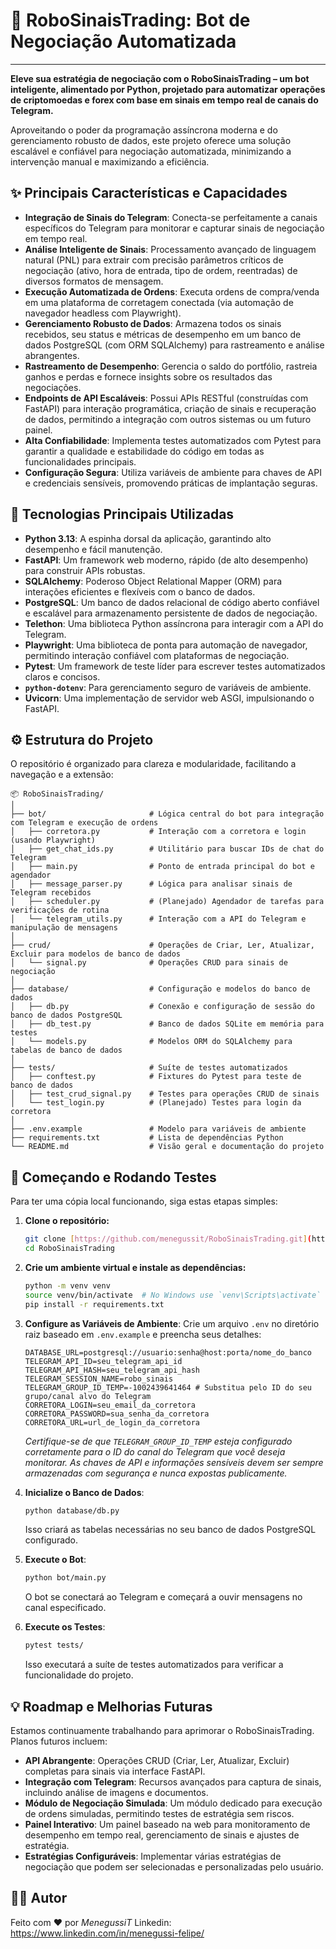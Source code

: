 # 🤖 RoboSinaisTrading: Bot de Negociação Automatizada

---

**Eleve sua estratégia de negociação com o RoboSinaisTrading – um bot inteligente, alimentado por Python, projetado para automatizar operações de criptomoedas e forex com base em sinais em tempo real de canais do Telegram.**

Aproveitando o poder da programação assíncrona moderna e do gerenciamento robusto de dados, este projeto oferece uma solução escalável e confiável para negociação automatizada, minimizando a intervenção manual e maximizando a eficiência.

## ✨ **Principais Características e Capacidades**

* **Integração de Sinais do Telegram**: Conecta-se perfeitamente a canais específicos do Telegram para monitorar e capturar sinais de negociação em tempo real.
* **Análise Inteligente de Sinais**: Processamento avançado de linguagem natural (PNL) para extrair com precisão parâmetros críticos de negociação (ativo, hora de entrada, tipo de ordem, reentradas) de diversos formatos de mensagem.
* **Execução Automatizada de Ordens**: Executa ordens de compra/venda em uma plataforma de corretagem conectada (via automação de navegador headless com Playwright).
* **Gerenciamento Robusto de Dados**: Armazena todos os sinais recebidos, seu status e métricas de desempenho em um banco de dados PostgreSQL (com ORM SQLAlchemy) para rastreamento e análise abrangentes.
* **Rastreamento de Desempenho**: Gerencia o saldo do portfólio, rastreia ganhos e perdas e fornece insights sobre os resultados das negociações.
* **Endpoints de API Escaláveis**: Possui APIs RESTful (construídas com FastAPI) para interação programática, criação de sinais e recuperação de dados, permitindo a integração com outros sistemas ou um futuro painel.
* **Alta Confiabilidade**: Implementa testes automatizados com Pytest para garantir a qualidade e estabilidade do código em todas as funcionalidades principais.
* **Configuração Segura**: Utiliza variáveis de ambiente para chaves de API e credenciais sensíveis, promovendo práticas de implantação seguras.

## 🚀 **Tecnologias Principais Utilizadas**

* **Python 3.13**: A espinha dorsal da aplicação, garantindo alto desempenho e fácil manutenção.
* **FastAPI**: Um framework web moderno, rápido (de alto desempenho) para construir APIs robustas.
* **SQLAlchemy**: Poderoso Object Relational Mapper (ORM) para interações eficientes e flexíveis com o banco de dados.
* **PostgreSQL**: Um banco de dados relacional de código aberto confiável e escalável para armazenamento persistente de dados de negociação.
* **Telethon**: Uma biblioteca Python assíncrona para interagir com a API do Telegram.
* **Playwright**: Uma biblioteca de ponta para automação de navegador, permitindo interação confiável com plataformas de negociação.
* **Pytest**: Um framework de teste líder para escrever testes automatizados claros e concisos.
* **`python-dotenv`**: Para gerenciamento seguro de variáveis de ambiente.
* **Uvicorn**: Uma implementação de servidor web ASGI, impulsionando o FastAPI.

## ⚙️ **Estrutura do Projeto**

O repositório é organizado para clareza e modularidade, facilitando a navegação e a extensão:
```
📦 RoboSinaisTrading/
│
├── bot/                       # Lógica central do bot para integração com Telegram e execução de ordens
│   ├── corretora.py           # Interação com a corretora e login (usando Playwright)
│   ├── get_chat_ids.py        # Utilitário para buscar IDs de chat do Telegram
│   ├── main.py                # Ponto de entrada principal do bot e agendador
│   ├── message_parser.py      # Lógica para analisar sinais de Telegram recebidos
│   ├── scheduler.py           # (Planejado) Agendador de tarefas para verificações de rotina
│   └── telegram_utils.py      # Interação com a API do Telegram e manipulação de mensagens
│
├── crud/                      # Operações de Criar, Ler, Atualizar, Excluir para modelos de banco de dados
│   └── signal.py              # Operações CRUD para sinais de negociação
│
├── database/                  # Configuração e modelos do banco de dados
│   ├── db.py                  # Conexão e configuração de sessão do banco de dados PostgreSQL
│   ├── db_test.py             # Banco de dados SQLite em memória para testes
│   └── models.py              # Modelos ORM do SQLAlchemy para tabelas de banco de dados
│
├── tests/                     # Suíte de testes automatizados
│   ├── conftest.py            # Fixtures do Pytest para teste de banco de dados
│   ├── test_crud_signal.py    # Testes para operações CRUD de sinais
│   └── test_login.py          # (Planejado) Testes para login da corretora
│
├── .env.example               # Modelo para variáveis de ambiente
├── requirements.txt           # Lista de dependências Python
└── README.md                  # Visão geral e documentação do projeto
```
## 🧪 **Começando e Rodando Testes**

Para ter uma cópia local funcionando, siga estas etapas simples:

1.  **Clone o repositório:**
    ```bash
    git clone [https://github.com/menegussit/RoboSinaisTrading.git](https://github.com/menegussit/RoboSinaisTrading.git)
    cd RoboSinaisTrading
    ```
2.  **Crie um ambiente virtual e instale as dependências:**
    ```bash
    python -m venv venv
    source venv/bin/activate  # No Windows use `venv\Scripts\activate`
    pip install -r requirements.txt
    ```
3.  **Configure as Variáveis de Ambiente**:
    Crie um arquivo `.env` no diretório raiz baseado em `.env.example` e preencha seus detalhes:

    ```env
    DATABASE_URL=postgresql://usuario:senha@host:porta/nome_do_banco
    TELEGRAM_API_ID=seu_telegram_api_id
    TELEGRAM_API_HASH=seu_telegram_api_hash
    TELEGRAM_SESSION_NAME=robo_sinais
    TELEGRAM_GROUP_ID_TEMP=-1002439641464 # Substitua pelo ID do seu grupo/canal alvo do Telegram
    CORRETORA_LOGIN=seu_email_da_corretora
    CORRETORA_PASSWORD=sua_senha_da_corretora
    CORRETORA_URL=url_de_login_da_corretora
    ```
    *Certifique-se de que `TELEGRAM_GROUP_ID_TEMP` esteja configurado corretamente para o ID do canal do Telegram que você deseja monitorar.*
    *As chaves de API e informações sensíveis devem ser sempre armazenadas com segurança e nunca expostas publicamente.*

4.  **Inicialize o Banco de Dados**:
    ```bash
    python database/db.py
    ```
    Isso criará as tabelas necessárias no seu banco de dados PostgreSQL configurado.

5.  **Execute o Bot**:
    ```bash
    python bot/main.py
    ```
    O bot se conectará ao Telegram e começará a ouvir mensagens no canal especificado.

6.  **Execute os Testes**:
    ```bash
    pytest tests/
    ```
    Isso executará a suíte de testes automatizados para verificar a funcionalidade do projeto.

## 💡 **Roadmap e Melhorias Futuras**

Estamos continuamente trabalhando para aprimorar o RoboSinaisTrading. Planos futuros incluem:

* **API Abrangente**: Operações CRUD (Criar, Ler, Atualizar, Excluir) completas para sinais via interface FastAPI.
* **Integração com Telegram**: Recursos avançados para captura de sinais, incluindo análise de imagens e documentos.
* **Módulo de Negociação Simulada**: Um módulo dedicado para execução de ordens simuladas, permitindo testes de estratégia sem riscos.
* **Painel Interativo**: Um painel baseado na web para monitoramento de desempenho em tempo real, gerenciamento de sinais e ajustes de estratégia.
* **Estratégias Configuráveis**: Implementar várias estratégias de negociação que podem ser selecionadas e personalizadas pelo usuário.

## 🧑‍💻 **Autor**

Feito com ❤️ por *MenegussiT*
Linkedin: https://www.linkedin.com/in/menegussi-felipe/

